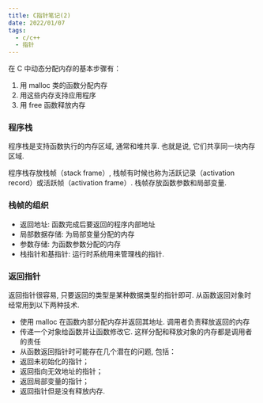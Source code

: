 ```yaml
---
title: C指针笔记(2)
date: 2022/01/07
tags:
  - c/c++
  - 指针
---
```


在 C 中动态分配内存的基本步骤有：

1. 用 malloc 类的函数分配内存
2. 用这些内存支持应用程序
3. 用 free 函数释放内存

### 程序栈

程序栈是支持函数执行的内存区域, 通常和堆共享. 也就是说, 它们共享同一块内存区域.

程序栈存放栈帧（stack frame）, 栈帧有时候也称为活跃记录（activation record）或活跃帧（activation frame）. 栈帧存放函数参数和局部变量.

### 栈帧的组织

- 返回地址: 函数完成后要返回的程序内部地址
- 局部数据存储: 为局部变量分配的内存
- 参数存储: 为函数参数分配的内存
- 栈指针和基指针: 运行时系统用来管理栈的指针.

### 返回指针

返回指针很容易, 只要返回的类型是某种数据类型的指针即可. 从函数返回对象时经常用到以下两种技术.

- 使用 malloc 在函数内部分配内存并返回其地址. 调用者负责释放返回的内存
- 传递一个对象给函数并让函数修改它. 这样分配和释放对象的内存都是调用者的责任
- 从函数返回指针时可能存在几个潜在的问题, 包括：
- 返回未初始化的指针；
- 返回指向无效地址的指针；
- 返回局部变量的指针；
- 返回指针但是没有释放内存.

